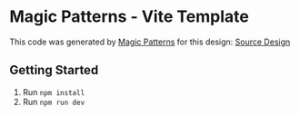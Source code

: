 # Magic Patterns - Vite Template

This code was generated by [Magic Patterns](https://magicpatterns.com) for this design: [Source Design](https://www.magicpatterns.com/c/u4end8zetrf9ihkbhgmqqr)

## Getting Started

1. Run `npm install`
2. Run `npm run dev`
